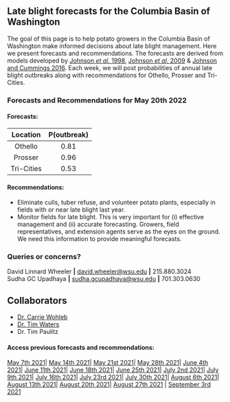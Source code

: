 ## Late blight forecasts for the Columbia Basin of Washington
The goal of this page is to help potato growers in the Columbia Basin of Washington make informed decisions about late blight management. Here we present forecasts and recommendations. The forecasts are derived from models developed by [Johnson *et al*. 1998](https://apsjournals.apsnet.org/doi/pdfplus/10.1094/PDIS.1998.82.6.642), [Johnson *et al*. 2009](https://apsjournals.apsnet.org/doi/pdfplus/10.1094/PDIS-93-3-0272) & [Johnson and Cummings 2016](https://link.springer.com/article/10.1007/s12230-016-9500-1). Each week, we will post probabilities of annual late blight outbreaks along with recommendations for Othello, Prosser and Tri-Cities.

###  Forecasts and Recommendations for May 20th 2022
#### Forecasts:

| Location | P(outbreak) |
| :---: | :---: |
| Othello | 0.81 |
| Prosser | 0.96 |
| Tri-Cities | 0.53 |

#### Recommendations:

* Eliminate culls, tuber refuse, and volunteer potato plants, especially in fields with or near late blight last year.
* Monitor fields for late blight. This is very important for (i) effective management and (ii) accurate forecasting. Growers, field representatives, and extension agents serve as the eyes on the ground. We need this information to provide meaningful forecasts.

### Queries or concerns?
David Linnard Wheeler **|** david.wheeler@wsu.edu **|** 215.880.3024  
Sudha GC Upadhaya **|** sudha.gcupadhaya@wsu.edu **|** 701.303.0630

## Collaborators
- [Dr. Carrie Wohleb](http://potatoes.wsu.edu/personnel/wohleb/)
- [Dr. Tim Waters](http://potatoes.wsu.edu/personnel/waters/)
- Dr. Tim Paulitz

#### Access previous forecasts and recommendations:
[May 7th 2021](https://github.com/d-linnard/LateBlight/blob/main/Forecasts%26Recommendations/May_7_2021.md)| [May 14th 2021](https://github.com/d-linnard/LateBlight/blob/main/Forecasts%26Recommendations/May_14_2021.md)| [May 21st 2021](https://github.com/d-linnard/LateBlight/blob/main/Forecasts%26Recommendations/May_21_2021.md)| [May 28th 2021](https://github.com/d-linnard/LateBlight/blob/main/Forecasts%26Recommendations/May_28_2021.md)| [June 4th 2021](https://github.com/d-linnard/LateBlight/blob/main/Forecasts%26Recommendations/June_4_2021.md)| [June 11th 2021](https://github.com/d-linnard/LateBlight/blob/main/Forecasts%26Recommendations/June_11_2021.md)| [June 18th 2021](https://github.com/d-linnard/LateBlight/blob/main/Forecasts%26Recommendations/June_18_2021.md)| [June 25th 2021](https://github.com/d-linnard/LateBlight/blob/main/Forecasts%26Recommendations/June_25_2021.md)| [July 2nd 2021](https://github.com/d-linnard/LateBlight/blob/main/Forecasts%26Recommendations/July_2_2021.md)| [July 9th 2021](https://github.com/d-linnard/LateBlight/blob/main/Forecasts%26Recommendations/July_9_2021.md)| [July 16th 2021](https://github.com/d-linnard/LateBlight/blob/main/Forecasts%26Recommendations/July_16_2021.md)| [July 23rd 2021](https://github.com/d-linnard/LateBlight/blob/main/Forecasts%26Recommendations/July_23_2021.md)| [July 30th 2021](https://github.com/d-linnard/LateBlight/blob/main/Forecasts%26Recommendations/July_30_2021.md)| [August 6th 2021](https://github.com/d-linnard/LateBlight/blob/main/Forecasts%26Recommendations/Aug_6_2021.md)| [August 13th 2021](https://github.com/d-linnard/LateBlight/blob/main/Forecasts%26Recommendations/Aug_13_2021.md)| [August 20th 2021](https://github.com/d-linnard/LateBlight/blob/main/Forecasts%26Recommendations/Aug_20_2021.md)| [August 27th 2021](https://github.com/d-linnard/LateBlight/blob/main/Forecasts%26Recommendations/Aug_27_2021.md) | [September 3rd 2021](https://github.com/gcsudha/LateBlight/blob/main/Forecasts%26Recommendations/Sep_3_2021.md)
